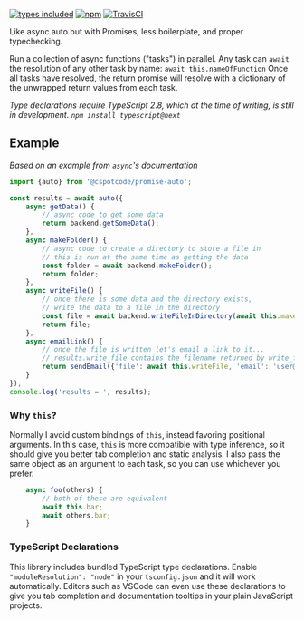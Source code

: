 [![types included](https://img.shields.io/badge/types-included-green.svg)](#typescript-declarations)
[![npm](https://img.shields.io/npm/v/@cspotcode/promise-auto.svg)](https://npmjs.com/package/@cspotcode/promise-auto)
[![TravisCI](https://img.shields.io/travis/cspotcode/promise-auto.svg)](https://travis-ci.org/cspotcode/promise-auto)

Like async.auto but with Promises, less boilerplate, and proper typechecking.

Run a collection of async functions ("tasks") in parallel.  Any task can `await` the resolution of
any other task by name: `await this.nameOfFunction`
Once all tasks have resolved, the return promise will resolve with a dictionary of the
unwrapped return values from each task.

*Type declarations require TypeScript 2.8, which at the time of writing, is still in development.  `npm install typescript@next`*

## Example

*Based on an example from `async`'s documentation*

```typescript
import {auto} from '@cspotcode/promise-auto';

const results = await auto({
    async getData() {
        // async code to get some data
        return backend.getSomeData();
    },
    async makeFolder() {
        // async code to create a directory to store a file in
        // this is run at the same time as getting the data
        const folder = await backend.makeFolder();
        return folder;
    },
    async writeFile() {
        // once there is some data and the directory exists,
        // write the data to a file in the directory
        const file = await backend.writeFileInDirectory(await this.makeFolder, await this.getData);
        return file;
    },
    async emailLink() {
        // once the file is written let's email a link to it...
        // results.write_file contains the filename returned by write_file.
        return sendEmail({'file': await this.writeFile, 'email': 'user@example.com'});
    }
});
console.log('results = ', results);
```

### Why `this`?

Normally I avoid custom bindings of `this`, instead favoring positional arguments.  In this case, `this` is more compatible with type inference, so it should
give you better tab completion and static analysis.
I also pass the same object as an argument to each task, so you can
use whichever you prefer.

```typescript
    async foo(others) {
        // both of these are equivalent
        await this.bar;
        await others.bar;
    }
```

### TypeScript Declarations

This library includes bundled TypeScript type declarations.
Enable `"moduleResolution": "node"` in your `tsconfig.json` and it will work
automatically.  Editors such as VSCode can even use these declarations to
give you tab completion and documentation tooltips in your plain JavaScript projects.
